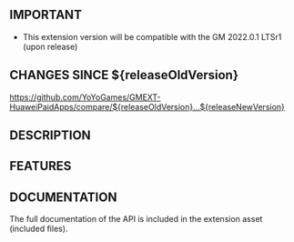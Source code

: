 ## IMPORTANT

- This extension version will be compatible with the GM 2022.0.1 LTSr1 (upon release)

## CHANGES SINCE ${releaseOldVersion}

https://github.com/YoYoGames/GMEXT-HuaweiPaidApps/compare/${releaseOldVersion}...${releaseNewVersion}

## DESCRIPTION

## FEATURES 

## DOCUMENTATION

The full documentation of the API is included in the extension asset (included files).